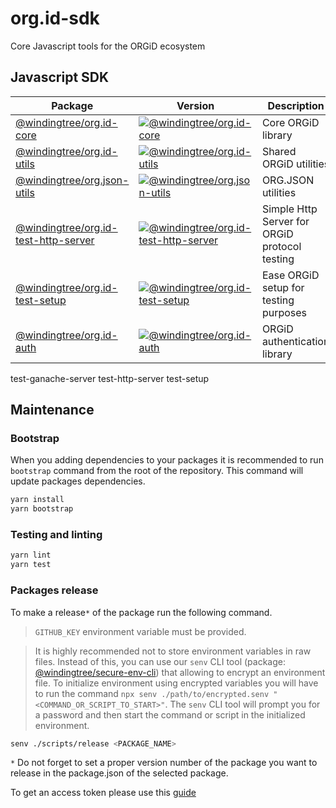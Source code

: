 # org.id-sdk
Core Javascript tools for the ORGiD ecosystem

## Javascript SDK

| Package  | Version | Description  |
|---|---|---|
| [@windingtree/org.id-core](packages/core#readme) | [![@windingtree/org.id-core](https://img.shields.io/npm/v/@windingtree/org.id-core.svg)](https://www.npmjs.com/package/@windingtree/org.id-core) | Core ORGiD library |
| [@windingtree/org.id-utils](packages/utils#readme) | [![@windingtree/org.id-utils](https://img.shields.io/npm/v/@windingtree/org.id-utils.svg)](https://www.npmjs.com/package/@windingtree/org.id-utils) | Shared ORGiD utilities |
| [@windingtree/org.json-utils](packages/org.json#readme) | [![@windingtree/org.json-utils](https://img.shields.io/npm/v/@windingtree/org.json-utils.svg)](https://www.npmjs.com/package/@windingtree/org.json-utils) | ORG.JSON utilities |
| [@windingtree/org.id-test-http-server](packages/test-http-server#readme) | [![@windingtree/org.id-test-http-server](https://img.shields.io/npm/v/@windingtree/org.id-test-http-server.svg)](https://www.npmjs.com/package/@windingtree/org.id-test-http-server) | Simple Http Server for ORGiD protocol testing |
| [@windingtree/org.id-test-setup](packages/test-setup#readme) | [![@windingtree/org.id-test-setup](https://img.shields.io/npm/v/@windingtree/org.id-test-setup.svg)](https://www.npmjs.com/package/@windingtree/org.id-test-setup) | Ease ORGiD setup for testing purposes |
| [@windingtree/org.id-auth](packages/auth#readme) | [![@windingtree/org.id-auth](https://img.shields.io/npm/v/@windingtree/org.id-auth.svg)](https://www.npmjs.com/package/@windingtree/org.id-auth) | ORGiD authentication library |



test-ganache-server
test-http-server
test-setup

## Maintenance

### Bootstrap

When you adding dependencies to your packages it is recommended to run `bootstrap` command from the root of the repository. This command will update packages dependencies.

```bash
yarn install
yarn bootstrap
```

### Testing and linting

```bash
yarn lint
yarn test
```

### Packages release

To make a release`*` of the package run the following command.

> `GITHUB_KEY` environment variable must be provided.

> It is highly recommended not to store environment variables in raw files. Instead of this, you can use our `senv` CLI tool (package: [@windingtree/secure-env-cli](https://github.com/windingtree/secure-env-cli)) that allowing to encrypt an environment file. To initialize environment using encrypted variables you will have to run the command `npx senv ./path/to/encrypted.senv "<COMMAND_OR_SCRIPT_TO_START>"`. The `senv` CLI tool will prompt you for a password and then start the command or script in the initialized environment.

```bash
senv ./scripts/release <PACKAGE_NAME>
```

`*` Do not forget to set a proper version number of the package you want to release in the package.json of the selected package.

To get an access token please use this [guide](https://docs.github.com/en/github/authenticating-to-github/creating-a-personal-access-token)
